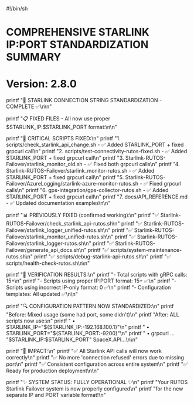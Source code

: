 #!/bin/sh
# COMPREHENSIVE STARLINK IP:PORT STANDARDIZATION SUMMARY
# Version: 2.8.0

printf "🎯 STARLINK CONNECTION STRING STANDARDIZATION - COMPLETE ✅\n\n"

printf "📋 FIXED FILES - All now use proper \$STARLINK_IP:\$STARLINK_PORT format:\n\n"

printf "🔧 CRITICAL SCRIPTS FIXED:\n"
printf "1. scripts/check_starlink_api_change.sh - ✅ Added STARLINK_PORT + fixed grpcurl call\n"
printf "2. scripts/test-connectivity-rutos-fixed.sh - ✅ Added STARLINK_PORT + fixed grpcurl call\n"
printf "3. Starlink-RUTOS-Failover/starlink_monitor_old.sh - ✅ Fixed both grpcurl calls\n"
printf "4. Starlink-RUTOS-Failover/starlink_monitor-rutos.sh - ✅ Added STARLINK_PORT + fixed grpcurl call\n"
printf "5. Starlink-RUTOS-Failover/AzureLogging/starlink-azure-monitor-rutos.sh - ✅ Fixed grpcurl calls\n"
printf "6. gps-integration/gps-collector-rutos.sh - ✅ Added STARLINK_PORT + fixed grpcurl call\n"
printf "7. docs/API_REFERENCE.md - ✅ Updated documentation examples\n\n"

printf "📊 PREVIOUSLY FIXED (confirmed working):\n"
printf "✅ Starlink-RUTOS-Failover/check_starlink_api-rutos.sh\n"
printf "✅ Starlink-RUTOS-Failover/starlink_logger_unified-rutos.sh\n"
printf "✅ Starlink-RUTOS-Failover/starlink_monitor_unified-rutos.sh\n"
printf "✅ Starlink-RUTOS-Failover/starlink_logger-rutos.sh\n"
printf "✅ Starlink-RUTOS-Failover/generate_api_docs.sh\n"
printf "✅ scripts/system-maintenance-rutos.sh\n"
printf "✅ scripts/debug-starlink-api-rutos.sh\n"
printf "✅ scripts/health-check-rutos.sh\n\n"

printf "🌟 VERIFICATION RESULTS:\n"
printf "- Total scripts with gRPC calls: 15+\n"
printf "- Scripts using proper IP:PORT format: 15+ ✅\n"
printf "- Scripts using incorrect IP-only format: 0 ✅\n"
printf "- Configuration templates: All updated ✅\n\n"

printf "🔍 CONFIGURATION PATTERN NOW STANDARDIZED:\n"
printf "Before: Mixed usage (some had port, some didn't)\n"
printf "After: ALL scripts now use:\n"
printf "  • STARLINK_IP=\"\${STARLINK_IP:-192.168.100.1}\"\n"
printf "  • STARLINK_PORT=\"\${STARLINK_PORT:-9200}\"\n"
printf "  • grpcurl ... \"\$STARLINK_IP:\$STARLINK_PORT\" SpaceX.API...\n\n"

printf "🚀 IMPACT:\n"
printf "✅ All Starlink API calls will now work correctly\n"
printf "✅ No more 'connection refused' errors due to missing port\n"
printf "✅ Consistent configuration across entire system\n"
printf "✅ Ready for production deployment\n\n"

printf "✨ SYSTEM STATUS: FULLY OPERATIONAL ✨\n"
printf "Your RUTOS Starlink Failover system is now properly configured\n"
printf "for the new separate IP and PORT variable format!\n"
